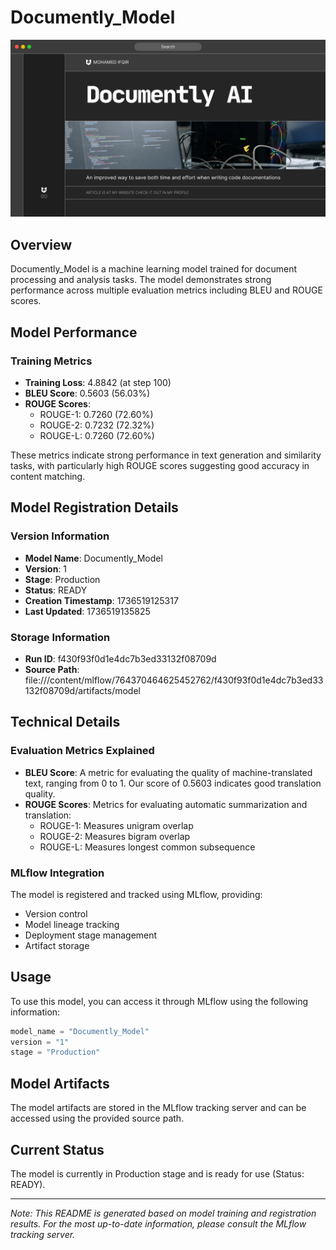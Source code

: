 # Documently_Model

![Alt Text](./images/Documently.png)


## Overview
Documently_Model is a machine learning model trained for document processing and analysis tasks. The model demonstrates strong performance across multiple evaluation metrics including BLEU and ROUGE scores.

## Model Performance

### Training Metrics
- **Training Loss**: 4.8842 (at step 100)
- **BLEU Score**: 0.5603 (56.03%)
- **ROUGE Scores**:
  - ROUGE-1: 0.7260 (72.60%)
  - ROUGE-2: 0.7232 (72.32%)
  - ROUGE-L: 0.7260 (72.60%)

These metrics indicate strong performance in text generation and similarity tasks, with particularly high ROUGE scores suggesting good accuracy in content matching.

## Model Registration Details

### Version Information
- **Model Name**: Documently_Model
- **Version**: 1
- **Stage**: Production
- **Status**: READY
- **Creation Timestamp**: 1736519125317
- **Last Updated**: 1736519135825

### Storage Information
- **Run ID**: f430f93f0d1e4dc7b3ed33132f08709d
- **Source Path**: file:///content/mlflow/764370464625452762/f430f93f0d1e4dc7b3ed33132f08709d/artifacts/model

## Technical Details

### Evaluation Metrics Explained
- **BLEU Score**: A metric for evaluating the quality of machine-translated text, ranging from 0 to 1. Our score of 0.5603 indicates good translation quality.
- **ROUGE Scores**: Metrics for evaluating automatic summarization and translation:
  - ROUGE-1: Measures unigram overlap
  - ROUGE-2: Measures bigram overlap
  - ROUGE-L: Measures longest common subsequence

### MLflow Integration
The model is registered and tracked using MLflow, providing:
- Version control
- Model lineage tracking
- Deployment stage management
- Artifact storage

## Usage

To use this model, you can access it through MLflow using the following information:
```python
model_name = "Documently_Model"
version = "1"
stage = "Production"
```

## Model Artifacts
The model artifacts are stored in the MLflow tracking server and can be accessed using the provided source path.

## Current Status
The model is currently in Production stage and is ready for use (Status: READY).

---

*Note: This README is generated based on model training and registration results. For the most up-to-date information, please consult the MLflow tracking server.*

